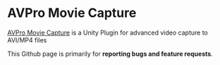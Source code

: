 # AVPro Movie Capture
[AVPro Movie Capture](http://renderheads.com/products/avpro-movie-capture/) is a Unity Plugin for advanced video capture to AVI/MP4 files

This Github page is primarily for **reporting bugs and feature requests**.
